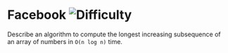 # Facebook ![Difficulty](https://img.shields.io/badge/-MEDIUM-yellow)
	
Describe an algorithm to compute the longest increasing subsequence of an array of numbers in `O(n log n)` time.
	

